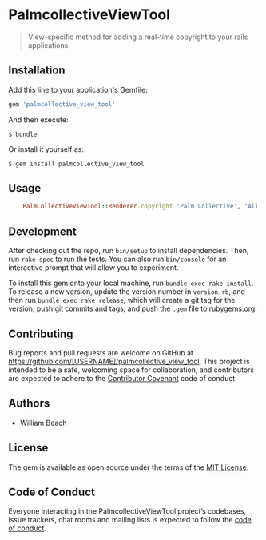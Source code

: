 # PalmcollectiveViewTool

> View-specific method for adding a real-time copyright to your rails applications.

## Installation

Add this line to your application's Gemfile:

```ruby
gem 'palmcollective_view_tool'
```

And then execute:

    $ bundle

Or install it yourself as:

    $ gem install palmcollective_view_tool

## Usage

```ruby
	PalmCollectiveViewTool::Renderer.copyright 'Palm Collective', 'All rights reserved' 
```

## Development

After checking out the repo, run `bin/setup` to install dependencies. Then, run `rake spec` to run the tests. You can also run `bin/console` for an interactive prompt that will allow you to experiment.

To install this gem onto your local machine, run `bundle exec rake install`. To release a new version, update the version number in `version.rb`, and then run `bundle exec rake release`, which will create a git tag for the version, push git commits and tags, and push the `.gem` file to [rubygems.org](https://rubygems.org).

## Contributing

Bug reports and pull requests are welcome on GitHub at https://github.com/[USERNAME]/palmcollective_view_tool. This project is intended to be a safe, welcoming space for collaboration, and contributors are expected to adhere to the [Contributor Covenant](http://contributor-covenant.org) code of conduct.

## Authors

- William Beach

## License

The gem is available as open source under the terms of the [MIT License](https://opensource.org/licenses/MIT).

## Code of Conduct

Everyone interacting in the PalmcollectiveViewTool project’s codebases, issue trackers, chat rooms and mailing lists is expected to follow the [code of conduct](https://github.com/[USERNAME]/palmcollective_view_tool/blob/master/CODE_OF_CONDUCT.md).
